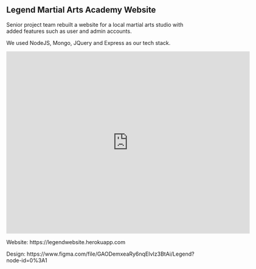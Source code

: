 
## Legend Martial Arts Academy Website
<p>Senior project team rebuilt a website for a local martial arts studio with added features such as user and admin accounts. </p>
<p>We used NodeJS, Mongo, JQuery and Express as our tech stack. </p>

<iframe src="https://player.vimeo.com/video/380949110" width="640" height="480" frameborder="0" allow="autoplay; fullscreen" allowfullscreen></iframe>

<p>Website:
https://legendwebsite.herokuapp.com</p>

<p>Design:
https://www.figma.com/file/GAODemxeaRy6nqEIvIz3BtAi/Legend?node-id=0%3A1</p>
